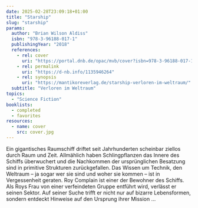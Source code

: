 ```yaml
---
date: 2025-02-28T23:09:18+01:00
title: "Starship"
slug: "starship"
params:
  author: "Brian Wilson Aldiss"
  isbn: "978-3-96188-017-1"
  publishingYear: "2018"
  references:
    - rel: cover
      uri: "https://portal.dnb.de/opac/mvb/cover?isbn=978-3-96188-017-1"
    - rel: permalink
      uri: "https://d-nb.info/1135946264"
    - rel: synopsis
      uri: "https://mantikoreverlag.de/starship-verloren-im-weltraum/"
  subtitle: "Verloren im Weltraum"
topics:
  - "Science Fiction"
booklists:
  - completed
  - favorites
resources:
  - name: cover
    src: cover.jpg
---
```

Ein gigantisches Raumschiff driftet seit Jahrhunderten scheinbar ziellos durch 
Raum und Zeit. Allmählich haben Schlingpflanzen das Innere des Schiffs 
überwuchert und die Nachkommen der ursprünglichen Besatzung sind in primitive 
Strukturen zurückgefallen. Das Wissen um Technik, den Weltraum – ja sogar wer 
sie sind und woher sie kommen – ist in Vergessenheit geraten. Roy Complain ist 
einer der Bewohner des Schiffs. Als Roys Frau von einer verfeindeten Gruppe 
entführt wird, verlässt er seinen Sektor. Auf seiner Suche trifft er nicht nur 
auf bizarre Lebensformen, sondern entdeckt Hinweise auf den Ursprung ihrer 
Mission …